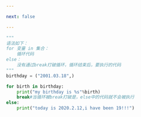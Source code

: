 ```yaml
---

next: false

---
```




<BlogInfo id="972"/>

```python
"""
语法如下：
for 变量 in 集合：
    循环代码
else：
    没有通过break打破循环，循环结束后，要执行的代码
"""
birthday = ("2001.03.18",)

for birth in birthday:
    print("my birthday is %s"%birth)
    break#当循环被break打破是，else中的代码就不会被执行 
else:
    print("today is 2020.2.12,i have been 19!!!")
```



<ActionBox />
